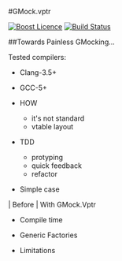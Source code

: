 #GMock.vptr

<a href="http://www.boost.org/LICENSE_1_0.txt" target="_blank">![Boost Licence](http://img.shields.io/badge/license-boost-blue.svg)</a>
<a href="https://travis-ci.org/cpp-testing/gmock.vptr" target="_blank">![Build Status](https://img.shields.io/travis/cpp-testing/gmock.vptr/master.svg?label=linux/osx)</a>

##Towards Painless GMocking...

Tested compilers:
  * Clang-3.5+
  * GCC-5+

* HOW
  * it's not standard
  * vtable layout

* TDD
  * protyping
  * quick feedback
  * refactor

* Simple case

| Before | With GMock.Vptr

* Compile time

* Generic Factories

* Limitations
